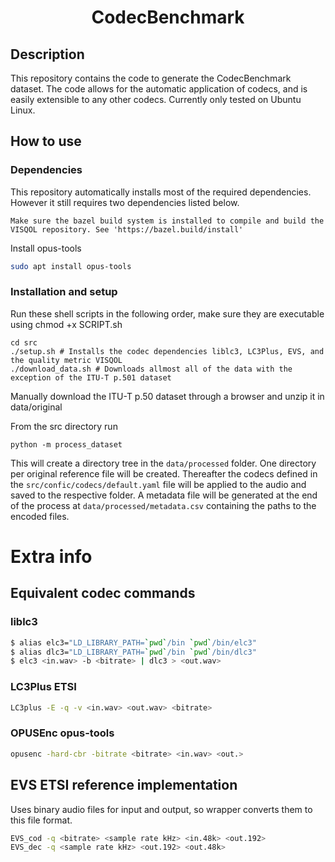 <div align="center">    
 
# CodecBenchmark
<!-- 
[![Paper](http://img.shields.io/badge/paper-arxiv.1001.2234-B31B1B.svg)](https://www.nature.com/articles/nature14539)
[![Conference](http://img.shields.io/badge/NeurIPS-2019-4b44ce.svg)](https://papers.nips.cc/book/advances-in-neural-information-processing-systems-31-2018)
[![Conference](http://img.shields.io/badge/ICLR-2019-4b44ce.svg)](https://papers.nips.cc/book/advances-in-neural-information-processing-systems-31-2018)
[![Conference](http://img.shields.io/badge/AnyConference-year-4b44ce.svg)](https://papers.nips.cc/book/advances-in-neural-information-processing-systems-31-2018)   -->
<!--
ARXIV   
[![Paper](http://img.shields.io/badge/arxiv-math.co:1480.1111-B31B1B.svg)](https://www.nature.com/articles/nature14539)
-->


<!--  
Conference   
-->   
</div>
 
## Description   
This repository contains the code to generate the CodecBenchmark dataset. The code allows for the automatic application of codecs, and is easily extensible to any other codecs. Currently only tested on Ubuntu Linux. 

## How to use

### Dependencies
This repository automatically installs most of the required dependencies. However it still requires two dependencies listed below. 

```
Make sure the bazel build system is installed to compile and build the VISQOL repository. See 'https://bazel.build/install'
```

Install opus-tools 

```sh
sudo apt install opus-tools
```

### Installation and setup

Run these shell scripts in the following order, make sure they are executable using chmod +x SCRIPT.sh

```
cd src
./setup.sh # Installs the codec dependencies liblc3, LC3Plus, EVS, and the quality metric VISQOL
./download_data.sh # Downloads allmost all of the data with the exception of the ITU-T p.501 dataset
```
Manually download the ITU-T p.50 dataset through a browser and unzip it in data/original

From the src directory run
```
python -m process_dataset
```
This will create a directory tree in the `data/processed` folder. One directory per original reference file will be created. Thereafter the codecs defined in the `src/confic/codecs/default.yaml` file will be applied to the audio and saved to the respective folder. 
A metadata file will be generated at the end of the process at `data/processed/metadata.csv` containing the paths to the encoded files. 


# Extra info
## Equivalent codec commands 

### liblc3

```sh
$ alias elc3="LD_LIBRARY_PATH=`pwd`/bin `pwd`/bin/elc3"
$ alias dlc3="LD_LIBRARY_PATH=`pwd`/bin `pwd`/bin/dlc3"
$ elc3 <in.wav> -b <bitrate> | dlc3 > <out.wav>
```

### LC3Plus ETSI
```sh
LC3plus -E -q -v <in.wav> <out.wav> <bitrate>
```

### OPUSEnc opus-tools
```sh
opusenc -hard-cbr -bitrate <bitrate> <in.wav> <out.>
```

## EVS ETSI reference implementation
Uses binary audio files for input and output, so wrapper converts them to this file format.
```sh
EVS_cod -q <bitrate> <sample rate kHz> <in.48k> <out.192>
EVS_dec -q <sample rate kHz> <out.192> <out.48k>
```
